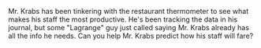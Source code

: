 Mr. Krabs has been tinkering with the restaurant thermometer to see what makes his staff the most productive. He's been tracking the data in his journal, but some "Lagrange" guy just called saying Mr. Krabs already has all the info he needs. Can you help Mr. Krabs predict how his staff will fare?
